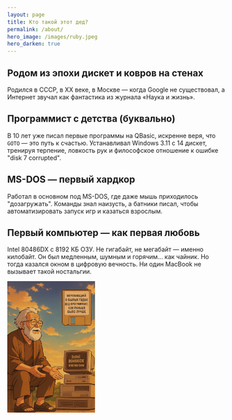 ```yaml
---
layout: page
title: Кто такой этот дед?
permalink: /about/
hero_image: /images/ruby.jpeg
hero_darken: true
---
```


## **Родом из эпохи дискет и ковров на стенах**
Родился в СССР, в XX веке, в Москве — когда Google не существовал, а Интернет звучал как фантастика из журнала «Наука и жизнь».

## **Программист с детства (буквально)**
В 10 лет уже писал первые программы на QBasic, искренне веря, что `GOTO` — это путь к счастью. Устанавливал Windows 3.11 с 14 дискет, тренируя терпение, ловкость рук и философское отношение к ошибке "disk 7 corrupted".

## **MS-DOS — первый хардкор**
Работал в основном под MS-DOS, где даже мышь приходилось "дозагружать". Команды знал наизусть, а батники писал, чтобы автоматизировать запуск игр и казаться взрослым.

## **Первый компьютер — как первая любовь**
Intel 80486DX с 8192 КБ ОЗУ. Не гигабайт, не мегабайт — именно килобайт. Он был медленным, шумным и горячим... как чайник. Но тогда казался окном в цифровую вечность. Ни один MacBook не вызывает такой ностальгии.

<img alt="ded" src="/images/ded_486.jpg" width="40%"/>
